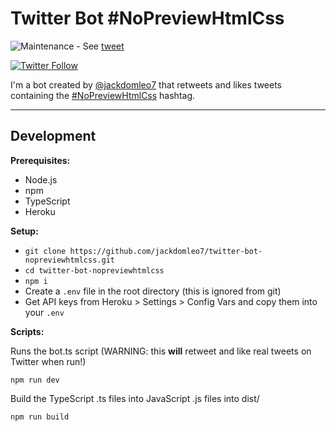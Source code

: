 # Twitter Bot #NoPreviewHtmlCss

![Maintenance](https://img.shields.io/maintenance/no/2020) - See [tweet](https://twitter.com/NoPreviewHtmlCs/status/1322947607291924480)

[![Twitter Follow](https://img.shields.io/twitter/follow/NoPreviewHtmlCs?style=social)](https://twitter.com/NoPreviewHtmlCs)

I'm a bot created by [@jackdomleo7](https://twitter.com/jackdomleo7) that retweets and likes tweets containing the [#NoPreviewHtmlCss](https://twitter.com/search?q=%23NoPreviewHtmlCss) hashtag.

---

## Development

**Prerequisites:**

- Node.js
- npm
- TypeScript
- Heroku

**Setup:**

- `git clone https://github.com/jackdomleo7/twitter-bot-nopreviewhtmlcss.git`
- `cd twitter-bot-nopreviewhtmlcss`
- `npm i`
- Create a `.env` file in the root directory (this is ignored from git)
- Get API keys from Heroku > Settings > Config Vars and copy them into your `.env`

**Scripts:**

Runs the bot.ts script (WARNING: this **will** retweet and like real tweets on Twitter when run!)
```
npm run dev
```

Build the TypeScript .ts files into JavaScript .js files into dist/
```
npm run build
```
